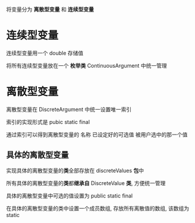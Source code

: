将变量分为 **离散型变量** 和 **连续型变量**

# 连续型变量
连续型变量用一个 double 存储值

将所有连续型变量放在一个 **枚举类** ContinuousArgument 中统一管理

# 离散型变量 
离散型变量在 DiscreteArgument 中统一设置唯一索引

索引的实现形式是 pubic static final

通过索引可以得到离散型变量的 名称 已设定好的可选值 被用户选中的那一个值

## 具体的离散型变量
实现具体的离散型变量的**类**全部存放在 discreteValues **包**中

所有具体的离散型变量的**类**都**继承自** DiscreteValue **类**, 方便统一管理

具体的离散型变量中可选的值设置为 public static final

在具体的离散型变量的类中设置一个成员数组, 存放所有离散值的数组, 该数组为 static

